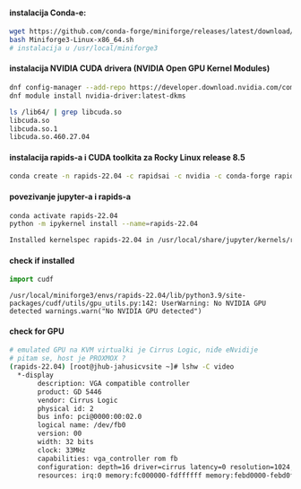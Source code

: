 #### instalacija Conda-e:
```bash
wget https://github.com/conda-forge/miniforge/releases/latest/download/Miniforge3-Linux-x86_64.sh
bash Miniforge3-Linux-x86_64.sh
# instalacija u /usr/local/miniforge3
```

#### instalacija NVIDIA CUDA drivera (NVIDIA Open GPU Kernel Modules)
```bash
dnf config-manager --add-repo https://developer.download.nvidia.com/compute/cuda/repos/rhel8/x86_64/cuda-rhel8.repo
dnf module install nvidia-driver:latest-dkms
```
```bash
ls /lib64/ | grep libcuda.so
libcuda.so
libcuda.so.1
libcuda.so.460.27.04
```

#### instalacija rapids-a i CUDA toolkita za Rocky Linux release 8.5
```bash
conda create -n rapids-22.04 -c rapidsai -c nvidia -c conda-forge rapids=22.04 python=3.9 cudatoolkit=11.7
```

#### povezivanje jupyter-a i rapids-a
```bash
conda activate rapids-22.04
python -m ipykernel install --name=rapids-22.04
```
``` bash
Installed kernelspec rapids-22.04 in /usr/local/share/jupyter/kernels/rapids-22.04
```

#### check if installed
```python
import cudf
```

    /usr/local/miniforge3/envs/rapids-22.04/lib/python3.9/site-packages/cudf/utils/gpu_utils.py:142: UserWarning: No NVIDIA GPU detected warnings.warn("No NVIDIA GPU detected")

#### check for GPU
```bash
# emulated GPU na KVM virtualki je Cirrus Logic, niđe eNvidije
# pitam se, host je PROXMOX ?
(rapids-22.04) [root@jhub-jahusicvsite ~]# lshw -C video
  *-display
       description: VGA compatible controller
       product: GD 5446
       vendor: Cirrus Logic
       physical id: 2
       bus info: pci@0000:00:02.0
       logical name: /dev/fb0
       version: 00
       width: 32 bits
       clock: 33MHz
       capabilities: vga_controller rom fb
       configuration: depth=16 driver=cirrus latency=0 resolution=1024,768
       resources: irq:0 memory:fc000000-fdffffff memory:febd0000-febd0fff memory:c0000-dffff
```
